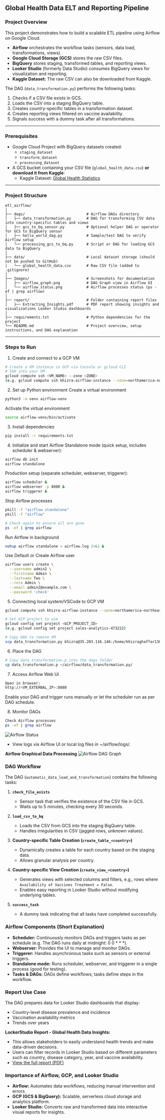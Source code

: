 ## Global Health Data ELT and Reporting Pipeline

### Project Overview

This project demonstrates how to build a scalable ETL pipeline using Airflow on Google Cloud.  
- **Airflow** orchestrates the workflow tasks (sensors, data load, transformations, views).  
- **Google Cloud Storage (GCS)** stores the raw CSV files.  
- **BigQuery** stores staging, transformed tables, and reporting views.  
- **Looker Studio** (formerly Data Studio) consumes BigQuery views for visualization and reporting. 
- **Kaggle Dataset:** The raw CSV can also be downloaded from Kaggle. 

The DAG (`data_transformation.py`) performs the following tasks:  
1. Checks if a CSV file exists in GCS.  
2. Loads the CSV into a staging BigQuery table.  
3. Creates country-specific tables in a transformation dataset.  
4. Creates reporting views filtered on vaccine availability.  
5. Signals success with a dummy task after all transformations.

---

### Prerequisites

- Google Cloud Project with BigQuery datasets created:  
  - `staging_dataset`  
  - `transform_dataset`  
  - `processing_dataset`  
- A GCS bucket containing your CSV file (`global_health_data.csv`) **or download it from Kaggle**:  
  - Kaggle Dataset: [Global Health Statistics](https://www.kaggle.com/datasets/malaiarasugraj/global-health-statistics)  
---

### Project Structure
```plaintext
etl_airflow/
│
├── dags/                            # Airflow DAGs directory
│   ├── data_transformation.py       # DAG for transforming CSV data into country-specific tables and views
│   ├── gcs_to_bq_sensor.py          # Optional helper DAG or operator for GCS to BigQuery sensor
│   ├── hello_world_dag.py           # Sample/test DAG to verify Airflow setup
│   └── processing_gcs_to_bq.py      # Script or DAG for loading GCS data to BigQuery
│
├── data/                            # Local dataset storage (should not be pushed to GitHub)
│   └── global_health_data.csv       # Raw CSV file (added to .gitignore)
│
├── Images/                          # Screenshots for documentation
│   ├── airflow_graph.png            # DAG Graph view in Airflow UI
│   └── airflow_status.png           # Airflow processes status (ps -ef | grep airflow)
│
├── report/                          # Folder containing report files
│   ├── Extracting_Insights.pdf      # PDF report showing insights and visualizations Looker Studio dashboards
│
├── requirements.txt                 # Python dependencies for the project
└── README.md                        # Project overview, setup instructions, and DAG explanation
```

---
### Steps to Run

1. Create and connect to a GCP VM
```bash
# Create a VM instance in GCP via Console or gcloud CLI
# SSH into your VM
gcloud compute ssh <VM_NAME> --zone <ZONE>
(e.g. gcloud compute ssh khizra-airflow-instance --zone=northamerica-northeast1-c)
```

2. Set up Python environment
Create a virtual environment
```bash
python3 -m venv airflow-venv
```
Activate the virtual environment
```bash
source airflow-venv/bin/activate
```

3. Install dependencies
```bash
pip install -r requirements.txt
```

4. Initialize and start Airflow
Standalone mode (quick setup, includes scheduler & webserver):
```bash
airflow db init
airflow standalone
```

Production setup (separate scheduler, webserver, triggerer):
```bash
airflow scheduler &
airflow webserver -p 8080 &
airflow triggerer &
```

Stop Airflow processes
```bash
pkill -f "airflow standalone"
pkill -f "airflow"
```

```bash
# Check again to ensure all are gone
ps -ef | grep airflow
```

Run Airflow in background
```bash
nohup airflow standalone > airflow.log 2>&1 &
```
Use Default or Create Airflow user
```bash
airflow users create \
  --username admin2 \
  --firstname Admin \
  --lastname Two \
  --role Admin \
  --email admin2@example.com \
  --password 'check'
```

5. Connecting local system/VSCode to GCP VM
```bash
gcloud compute ssh khizra-airflow-instance --zone=northamerica-northeast1-c

# Set GCP project to use
gcloud config set project <GCP_PROJECT_ID>
(e.g. gcloud config set project sales-analytics-473222)

# Copy DAG to remote VM
scp data_transformation.py khizra@35.203.116.146:/home/khizraghaffar1300/airflow/dags/
```

6. Place the DAG
```bash
# Copy data_transformation.p into the dags folder
cp data_transformation.p ~/airflow/data_transformation.py/
```

7. Access Airflow Web UI
```bash
Open in browser:
http://<VM_EXTERNAL_IP>:8080
```
Enable your DAG and trigger runs manually or let the scheduler run as per DAG schedule.

8. Monitor DAGs
```bash
Check Airflow processes
ps -ef | grep airflow
```
![Airflow Status](images/airflow_status.png)

- View logs via Airflow UI or local log files in ~/airflow/logs/.

**Airflow Graphical Data Processing**
![Airflow DAG Graph](images/airflow_graph.png)

### DAG Workflow

The DAG (`automatic_data_load_and_transformation`) contains the following tasks:

1. **`check_file_exists`**  
   - Sensor task that verifies the existence of the CSV file in GCS.  
   - Waits up to 5 minutes, checking every 30 seconds.

2. **`load_csv_to_bq`**  
   - Loads the CSV from GCS into the staging BigQuery table.  
   - Handles irregularities in CSV (jagged rows, unknown values).  

3. **Country-specific Table Creation (`create_table_<country>`)**  
   - Dynamically creates a table for each country based on the staging data.  
   - Allows granular analysis per country.  

4. **Country-specific View Creation (`create_view_<country>`)**  
   - Generates views with selected columns and filters, e.g., rows where `Availability of Vaccines Treatment = False`.  
   - Enables easy reporting in Looker Studio without modifying underlying tables.  

5. **`success_task`**  
   - A dummy task indicating that all tasks have completed successfully.  



### Airflow Components (Short Explanation)

- **Scheduler:** Continuously monitors DAGs and triggers tasks as per schedule (e.g. The DAG runs daily at midnight: 0 0 * * *).  
- **Webserver:** Provides the UI to manage and monitor DAGs.  
- **Triggerer:** Handles asynchronous tasks such as sensors or external triggers.  
- **Standalone mode:** Runs scheduler, webserver, and triggerer in a single process (good for testing).  
- **Tasks & DAGs:** DAGs define workflows; tasks define steps in the workflow.  


### Report Use Case

The DAG prepares data for Looker Studio dashboards that display:

- Country-level disease prevalence and incidence
- Vaccination availability metrics
- Trends over years

**LockerStudio Report - Global Health Data Insights:**  
- This allows stakeholders to easily understand health trends and make data-driven decisions.  
- Users can filter records in Looker Studio based on different parameters such as country, disease category, year, and vaccine availability.  
- [View the full report (PDF)](report/Extracting_Insights.pdf)


### Importance of Airflow, GCP, and Looker Studio

- **Airflow:** Automates data workflows, reducing manual intervention and errors.  
- **GCP (GCS & BigQuery):** Scalable, serverless cloud storage and analytics platform.  
- **Looker Studio:** Converts raw and transformed data into interactive visual reports for insights.
